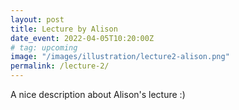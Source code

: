 ```yaml
---
layout: post
title: Lecture by Alison
date_event: 2022-04-05T10:20:00Z
# tag: upcoming
image: "/images/illustration/lecture2-alison.png"
permalink: /lecture-2/
---
```



A nice description about Alison's lecture :)